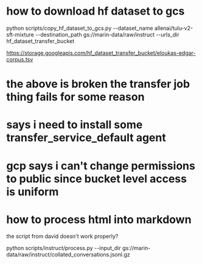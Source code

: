 # how to download hf dataset to gcs

python scripts/copy_hf_dataset_to_gcs.py --dataset_name allenai/tulu-v2-sft-mixture --destination_path gs://marin-data/raw/instruct --urls_dir hf_dataset_transfer_bucket

https://storage.googleapis.com/hf_dataset_transfer_bucket/eloukas-edgar-corpus.tsv

# the above is broken the transfer job thing fails for some reason
# says i need to install some transfer_service_default agent
# gcp says i can't change permissions to public since bucket level access is uniform

# how to process html into markdown
the script from david doesn't work properly?

python scripts/instruct/process.py --input_dir gs://marin-data/raw/instruct/collated_conversations.jsonl.gz 